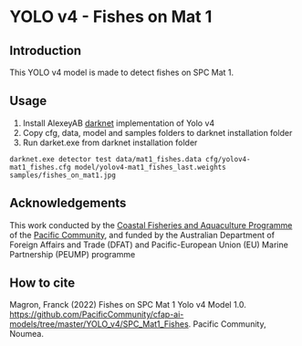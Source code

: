 # YOLO v4 - Fishes on Mat 1

## Introduction
This YOLO v4 model is made to detect fishes on SPC Mat 1.

## Usage
1. Install AlexeyAB [darknet](https://github.com/AlexeyAB/darknet) implementation of Yolo v4
2. Copy cfg, data, model and samples folders to darknet installation folder
3. Run darket.exe from darknet installation folder

`darknet.exe detector test data/mat1_fishes.data cfg/yolov4-mat1_fishes.cfg model/yolov4-mat1_fishes_last.weights samples/fishes_on_mat1.jpg`

## Acknowledgements

This work conducted by the [Coastal Fisheries and Aquaculture Programme](https://fame.spc.int) of the [Pacific Community](https://www.spc.int), and funded by the Australian Department of Foreign Affairs and Trade (DFAT) and Pacific-European Union (EU) Marine Partnership (PEUMP) programme

## How to cite

Magron, Franck (2022) Fishes on SPC Mat 1 Yolo v4 Model 1.0. https://github.com/PacificCommunity/cfap-ai-models/tree/master/YOLO_v4/SPC_Mat1_Fishes. Pacific Community, Noumea.


